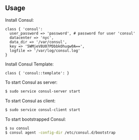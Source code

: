 ## Usage

Install Consul:

```puppet
class { 'consul':
  user_password => 'password', # password for user 'consul'
  datacenter => 'nyc',
  data_dir => '/var/consul',
  key => '5WMjeV8U07PDbbkOhuqw0A==',
  logfile => '/var/log/consul.log'
}
```

Install Consul Template:

```puppet
class { 'consul::template': }
```

To start Consul as server:

```sh
$ sudo service consul-server start
```

To start Consul as client:

```sh
$ sudo service consul-client start
```

To start bootstrapped Consul:

```sh
$ su consul
$ consul agent -config-dir /etc/consul.d/bootstrap
```
